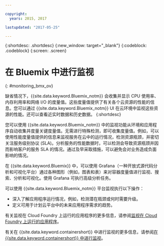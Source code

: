 ```yaml
---

copyright:
  years: 2015, 2017

lastupdated: "2017-05-25"

---
```



{:shortdesc: .shortdesc}
{:new_window: target="_blank"}
{:codeblock: .codeblock}
{:screen: .screen}


# 在 Bluemix 中进行监视
{: #monitoring_bmx_ov}

缺省情况下，{{site.data.keyword.Bluemix_notm}} 会收集并显示 CPU 使用率、内存利用率和网络 I/O 的度量值。这些度量值提供了有关各个云资源的性能的信息。您可以通过 {{site.data.keyword.Bluemix_notm}} UI 在云环境中监视这些资源的性能。还可以查看近实时数据和历史数据。
{:shortdesc}

您可以使用 {{site.data.keyword.Bluemix_notm}} 中的监视功能从环境和应用程序自动收集并度量关键度量值。无需进行特殊检测，即可收集度量值。例如，可以使用性能度量值提供的信息来监视服务在云中的运行情况，检测资源瓶颈，并密切关注服务级别协议 (SLA)。分析服务的性能数据时，可以检测会导致资源瓶颈并因而影响客户的服务 SLA 的情况。通过及早采取措施，可以避免会对业务造成负面影响的情况。  

在 {{site.data.keyword.Bluemix}} 中，可以使用 Grafana（一种开放式源代码分析和可视化平台）通过各种图形（例如，图表和表）来对容器度量值进行监视、搜索、分析和可视化。使用 Grafana 可执行高级分析任务。
 

可以使用 {{site.data.keyword.Bluemix_notm}} 平台监视执行以下操作：

* 深入了解应用程序运行情况，例如，检测潜在瓶颈或何时需要升级。
* 定义可用于计划云平台中的未来应用程序需求的趋势。

有关监视在 Cloud Foundry 上运行的应用程序的更多信息，请参阅[监视在 Cloud Foundry 上运行的应用程序](cf/monitoring_cf_apps.html#monitoring_bluemix_apps)。

有关在 {{site.data.keyword.containershort}} 中进行监视的更多信息，请参阅[在 {{site.data.keyword.containershort}} 中进行监视](containers/monitoring_containers_ov.html#monitoring_bmx_containers_ov)。
